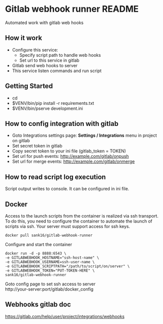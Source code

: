 Gitlab webhook runner README
==================
Automated work with gitlab web hooks

How it work
---------------
- Configure this service:
    - Specify script path to handle web hooks
    - Set url to this service in gitlab
- Gitlab send web hooks to server
- This service listen commands and run script

Getting Started
---------------

- cd <directory containing this file>
- $VENV/bin/pip install -r requirements.txt
- $VENV/bin/pserve development.ini

How to config integration with gitlab
---------------
- Goto Integrations settings page: <b>Settings / Integrations</b> menu in project on gitlab
- Set secret token in gitlab
- Copy secret token to your ini file (gitlab_token = TOKEN)
- Set url for push events: http://example.com/gitlab/onpush
- Set url for merge events: http://example.com/gitlab/onmerge

How to read script log execution
---------------
Script output writes to console.
It can be configured in ini file.

Docker
---------------
Access to the launch scripts from the container is realized via ssh transport.
To do this, you need to configure the container to automate the launch of scripts via ssh.
Your server must support access for ssh keys. 
```
docker pull sank16/gitlab-webhook-runner
```

Configure and start the container
```
docker run -d -p 8888:6543 \
-e GITLABWEBHOOK_HOSTNAME="ssh-host-name" \
-e GITLABWEBHOOK_USERNAME=ssh-user-name \
-e GITLABWEBHOOK_SCRIPTPATH="/path/to/script/on/server" \
-e GITLABWEBHOOK_TOKEN="PUT-TOKEN-HERE" \
sank16/gitlab-webhook-runner
```

Goto config page to set ssh access to server
<br/>http://your-server:port/gitlab/docker_config

Webhooks gitlab doc
---------------
https://gitlab.com/help/user/project/integrations/webhooks
